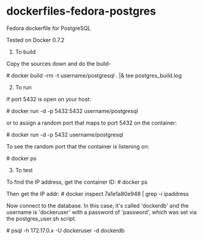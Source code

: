 dockerfiles-fedora-postgres
===========================

Fedora dockerfile for PostgreSQL

Tested on Docker 0.7.2

1.	To build

Copy the sources down and do the build-

\# docker build -rm -t username/postgresql . |& tee postgres_build.log

2.	To run 

If port 5432 is open on your host:

\# docker run -d -p 5432:5432 username/postgresql

or to assign a random port that maps to port 5432 on the container:

\# docker run -d -p 5432 username/postgresql

To see the random port that the container is listening on:

\# docker ps

3.	To test 

To find the IP address, get the container ID:
\# docker ps

Then get the IP addr:
\# docker inspect 7a1e1a80e948 | grep -i ipaddress

Now connect to the database.  In this case, it's called 'dockerdb' and the
username is 'dockeruser' with a password of 'password', which was set via the
postgres_user.sh script.

\# psql -h 172.17.0.x -U dockeruser -d dockerdb

